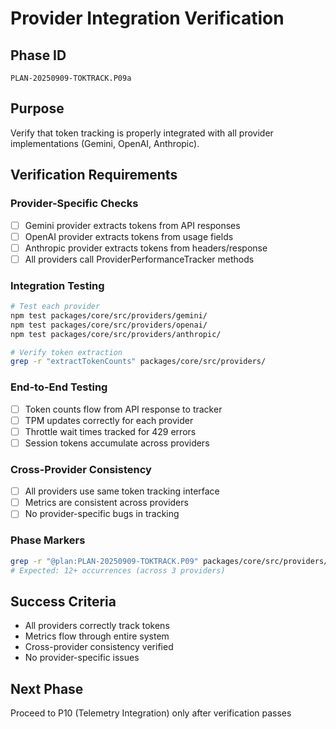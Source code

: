 # Provider Integration Verification

## Phase ID
`PLAN-20250909-TOKTRACK.P09a`

## Purpose
Verify that token tracking is properly integrated with all provider implementations (Gemini, OpenAI, Anthropic).

## Verification Requirements

### Provider-Specific Checks
- [ ] Gemini provider extracts tokens from API responses
- [ ] OpenAI provider extracts tokens from usage fields
- [ ] Anthropic provider extracts tokens from headers/response
- [ ] All providers call ProviderPerformanceTracker methods

### Integration Testing
```bash
# Test each provider
npm test packages/core/src/providers/gemini/
npm test packages/core/src/providers/openai/
npm test packages/core/src/providers/anthropic/

# Verify token extraction
grep -r "extractTokenCounts" packages/core/src/providers/
```

### End-to-End Testing
- [ ] Token counts flow from API response to tracker
- [ ] TPM updates correctly for each provider
- [ ] Throttle wait times tracked for 429 errors
- [ ] Session tokens accumulate across providers

### Cross-Provider Consistency
- [ ] All providers use same token tracking interface
- [ ] Metrics are consistent across providers
- [ ] No provider-specific bugs in tracking

### Phase Markers
```bash
grep -r "@plan:PLAN-20250909-TOKTRACK.P09" packages/core/src/providers/ | wc -l
# Expected: 12+ occurrences (across 3 providers)
```

## Success Criteria
- All providers correctly track tokens
- Metrics flow through entire system
- Cross-provider consistency verified
- No provider-specific issues

## Next Phase
Proceed to P10 (Telemetry Integration) only after verification passes